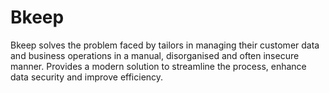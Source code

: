 # Bkeep
Bkeep solves  the problem faced by tailors in managing their customer data and business operations in a manual, disorganised and often insecure manner. Provides a modern solution to streamline the process, enhance data security and improve efficiency.
